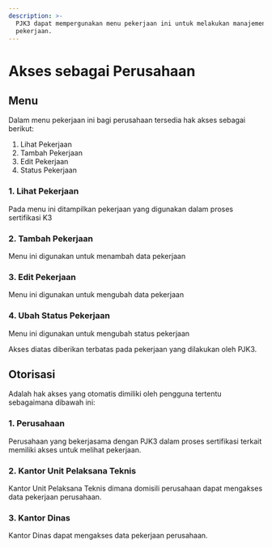 ```yaml
---
description: >-
  PJK3 dapat mempergunakan menu pekerjaan ini untuk melakukan manajemen
  pekerjaan.
---
```


# Akses sebagai Perusahaan

## Menu

Dalam menu pekerjaan ini bagi perusahaan tersedia hak akses sebagai berikut:

1. Lihat Pekerjaan
2. Tambah Pekerjaan
3. Edit Pekerjaan
4. Status Pekerjaan

### 1. Lihat Pekerjaan

Pada menu ini ditampilkan pekerjaan yang digunakan dalam proses sertifikasi K3

### 2. Tambah Pekerjaan

Menu ini digunakan untuk menambah data pekerjaan

### 3. Edit Pekerjaan

Menu ini digunakan untuk mengubah data pekerjaan

### 4. Ubah Status Pekerjaan

Menu ini digunakan untuk mengubah status pekerjaan

Akses diatas diberikan terbatas pada pekerjaan yang dilakukan oleh PJK3.

## Otorisasi

Adalah hak akses yang otomatis dimiliki oleh pengguna tertentu sebagaimana dibawah ini:

### 1. Perusahaan

Perusahaan yang bekerjasama dengan PJK3 dalam proses sertifikasi terkait memiliki akses untuk melihat pekerjaan.

### 2. Kantor Unit Pelaksana Teknis

Kantor Unit Pelaksana Teknis dimana domisili perusahaan dapat mengakses data pekerjaan perusahaan.

### 3. Kantor Dinas

Kantor Dinas dapat mengakses data pekerjaan perusahaan.

